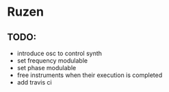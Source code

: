 # Ruzen

## TODO:
- introduce osc to control synth
- set frequency modulable
- set phase modulable
- free instruments when their execution is completed
- add travis ci